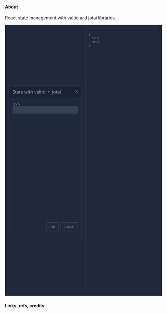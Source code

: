 #### About

React state management with valtio and jotai libraries.

![](src/assets/previews/2023-04-27_17-40-25.png)

#### Links, refs, credits
